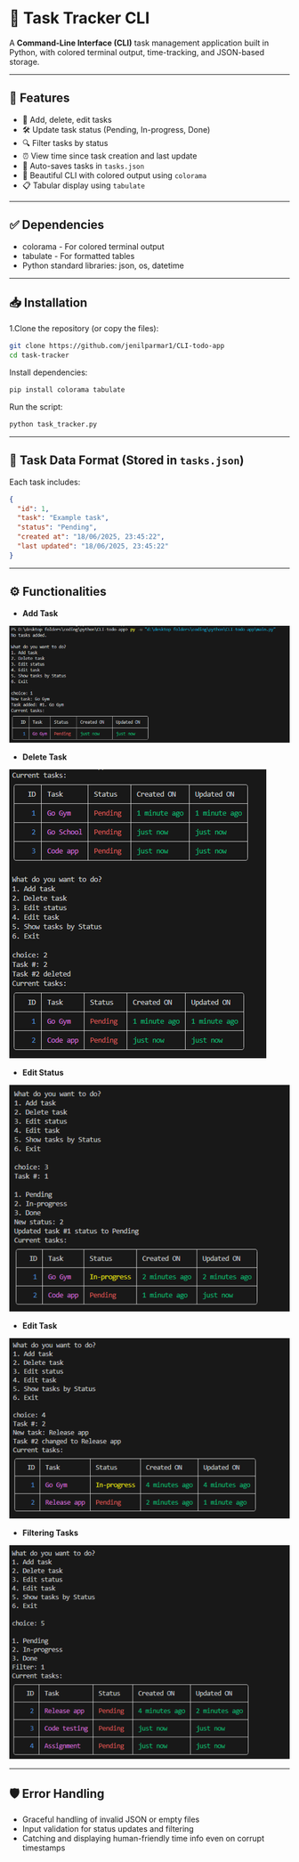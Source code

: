 # 📝 Task Tracker CLI

A **Command-Line Interface (CLI)** task management application built in Python, with colored terminal output, time-tracking, and JSON-based storage.

---

## 🚀 Features

- 📌 Add, delete, edit tasks
- 🛠️ Update task status (Pending, In-progress, Done)
- 🔍 Filter tasks by status
- ⏰ View time since task creation and last update
- 🧠 Auto-saves tasks in `tasks.json`
- 🌈 Beautiful CLI with colored output using `colorama`
- 📋 Tabular display using `tabulate`

---

## ✅ Dependencies
- colorama - For colored terminal output
- tabulate - For formatted tables
- Python standard libraries: json, os, datetime

---

## 📥 Installation

1.Clone the repository (or copy the files):

```bash
git clone https://github.com/jenilparmar1/CLI-todo-app
cd task-tracker
```

Install dependencies:

```bash
pip install colorama tabulate
```

Run the script:

```bash
python task_tracker.py
```

---

## 💾 Task Data Format (Stored in `tasks.json`)

Each task includes:

```json
{
  "id": 1,
  "task": "Example task",
  "status": "Pending",
  "created at": "18/06/2025, 23:45:22",
  "last updated": "18/06/2025, 23:45:22"
}
```

---

## ⚙️ Functionalities 

- **Add Task**
<img src="example_uses\add_task.png">

- **Delete Task**
<img src="example_uses\Delete_task.png">

- **Edit Status**
<img src="example_uses\Edit_status.png">

- **Edit Task**
<img src="example_uses\Edit_task.png">

- **Filtering Tasks**
<img src="example_uses\Show_tasks_by_filter.png">

---

## 🛡️ Error Handling
- Graceful handling of invalid JSON or empty files
- Input validation for status updates and filtering
- Catching and displaying human-friendly time info even on corrupt timestamps

